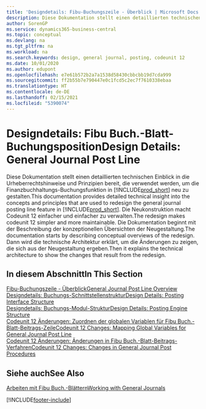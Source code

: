 ```yaml
---
title: 'Designdetails: Fibu-Buchungszeile - Überblick | Microsoft Docs'
description: Diese Dokumentation stellt einen detaillierten technischen Einblick in die Urheberrechtshinweise und Prinzipien bereit, die verwendet werden, um die Finanzbuchhaltungs-Buchungsfunktion in Business Central neu zu gestalten.
author: SorenGP
ms.service: dynamics365-business-central
ms.topic: conceptual
ms.devlang: na
ms.tgt_pltfrm: na
ms.workload: na
ms.search.keywords: design, general journal, posting, codeunit 12
ms.date: 10/01/2020
ms.author: edupont
ms.openlocfilehash: e7e61b572b2a7a1538d58430cbbcbb19d7cda999
ms.sourcegitcommit: ff2b55b7e790447e0c1fcd5c2ec7f7610338ebaa
ms.translationtype: HT
ms.contentlocale: de-DE
ms.lasthandoff: 02/15/2021
ms.locfileid: "5390074"
---
```

# <a name="design-details-general-journal-post-line"></a><span data-ttu-id="69868-103">Designdetails: Fibu Buch.-Blatt-Buchungsposition</span><span class="sxs-lookup"><span data-stu-id="69868-103">Design Details: General Journal Post Line</span></span>
<span data-ttu-id="69868-104">Diese Dokumentation stellt einen detaillierten technischen Einblick in die Urheberrechtshinweise und Prinzipien bereit, die verwendet werden, um die Finanzbuchhaltungs-Buchungsfunktion in [!INCLUDE[prod_short](includes/prod_short.md)] neu zu gestalten.</span><span class="sxs-lookup"><span data-stu-id="69868-104">This documentation provides detailed technical insight into the concepts and principles that are used to redesign the general journal posting line feature in [!INCLUDE[prod_short](includes/prod_short.md)].</span></span> <span data-ttu-id="69868-105">Die Neukonstruktion macht Codeunit 12 einfacher und einfacher zu verwalten.</span><span class="sxs-lookup"><span data-stu-id="69868-105">The redesign makes codeunit 12 simpler and more maintainable.</span></span> <span data-ttu-id="69868-106">Die Dokumentation beginnt mit der Beschreibung der konzeptionellen Übersichten der Neugestaltung.</span><span class="sxs-lookup"><span data-stu-id="69868-106">The documentation starts by describing conceptual overviews of the redesign.</span></span> <span data-ttu-id="69868-107">Dann wird die technische Architektur erklärt, um die Änderungen zu zeigen, die sich aus der Neugestaltung ergeben.</span><span class="sxs-lookup"><span data-stu-id="69868-107">Then it explains the technical architecture to show the changes that result from the redesign.</span></span>  

## <a name="in-this-section"></a><span data-ttu-id="69868-108">In diesem Abschnitt</span><span class="sxs-lookup"><span data-stu-id="69868-108">In This Section</span></span>  
[<span data-ttu-id="69868-109">Fibu-Buchungszeile - Überblick</span><span class="sxs-lookup"><span data-stu-id="69868-109">General Journal Post Line Overview</span></span>](design-details-general-journal-post-line-overview.md)  
[<span data-ttu-id="69868-110">Designdetails: Buchungs-Schnittstellenstruktur</span><span class="sxs-lookup"><span data-stu-id="69868-110">Design Details: Posting Interface Structure</span></span>](design-details-posting-interface-structure.md)  
[<span data-ttu-id="69868-111">Designdetails: Buchungs-Modul-Struktur</span><span class="sxs-lookup"><span data-stu-id="69868-111">Design Details: Posting Engine Structure</span></span>](design-details-posting-engine-structure.md)  
[<span data-ttu-id="69868-112">Codeunit 12 Änderungen: Zuordnen der globalen Variablen für Fibu Buch.-Blatt-Beitrags-Zeile</span><span class="sxs-lookup"><span data-stu-id="69868-112">Codeunit 12 Changes: Mapping Global Variables for General Journal Post Line</span></span>](design-details-codeunit-12-changes-mapping-global-variables-for-general-journal-post-line.md)  
[<span data-ttu-id="69868-113">Codeunit 12 Änderungen: Änderungen in Fibu Buch.-Blatt-Beitrags-Verfahren</span><span class="sxs-lookup"><span data-stu-id="69868-113">Codeunit 12 Changes: Changes in General Journal Post Procedures</span></span>](design-details-codeunit-12-changes-changes-in-general-journal-post-procedures.md)  

## <a name="see-also"></a><span data-ttu-id="69868-114">Siehe auch</span><span class="sxs-lookup"><span data-stu-id="69868-114">See Also</span></span>  
[<span data-ttu-id="69868-115">Arbeiten mit Fibu Buch.-Blättern</span><span class="sxs-lookup"><span data-stu-id="69868-115">Working with General Journals</span></span>](ui-work-general-journals.md)


[!INCLUDE[footer-include](includes/footer-banner.md)]